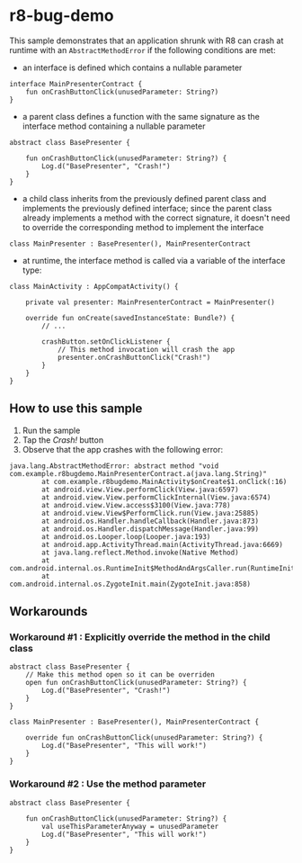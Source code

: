 # r8-bug-demo

This sample demonstrates that an application shrunk with R8 can crash at runtime with an `AbstractMethodError` if the following conditions are met:

- an interface is defined which contains a nullable parameter

```
interface MainPresenterContract {
    fun onCrashButtonClick(unusedParameter: String?)
}
```

- a parent class defines a function with the same signature as the interface method containing a nullable parameter

```
abstract class BasePresenter {

    fun onCrashButtonClick(unusedParameter: String?) {
        Log.d("BasePresenter", "Crash!")
    }
}
```

- a child class inherits from the previously defined parent class and implements the previously defined interface; since the parent class already implements a method with the correct signature, it doesn't need to override the corresponding method to implement the interface

```
class MainPresenter : BasePresenter(), MainPresenterContract
```

- at runtime, the interface method is called via a variable of the interface type:

```
class MainActivity : AppCompatActivity() {

    private val presenter: MainPresenterContract = MainPresenter()

    override fun onCreate(savedInstanceState: Bundle?) {
        // ...

        crashButton.setOnClickListener {
            // This method invocation will crash the app
            presenter.onCrashButtonClick("Crash!")
        }
    }
}

```

## How to use this sample

1. Run the sample
1. Tap the _Crash!_ button
1. Observe that the app crashes with the following error:

```
java.lang.AbstractMethodError: abstract method "void com.example.r8bugdemo.MainPresenterContract.a(java.lang.String)"
        at com.example.r8bugdemo.MainActivity$onCreate$1.onClick(:16)
        at android.view.View.performClick(View.java:6597)
        at android.view.View.performClickInternal(View.java:6574)
        at android.view.View.access$3100(View.java:778)
        at android.view.View$PerformClick.run(View.java:25885)
        at android.os.Handler.handleCallback(Handler.java:873)
        at android.os.Handler.dispatchMessage(Handler.java:99)
        at android.os.Looper.loop(Looper.java:193)
        at android.app.ActivityThread.main(ActivityThread.java:6669)
        at java.lang.reflect.Method.invoke(Native Method)
        at com.android.internal.os.RuntimeInit$MethodAndArgsCaller.run(RuntimeInit.java:493)
        at com.android.internal.os.ZygoteInit.main(ZygoteInit.java:858)
```

## Workarounds

### Workaround #1 : Explicitly override the method in the child class

```
abstract class BasePresenter {
    // Make this method open so it can be overriden
    open fun onCrashButtonClick(unusedParameter: String?) {
        Log.d("BasePresenter", "Crash!")
    }
}

class MainPresenter : BasePresenter(), MainPresenterContract {

    override fun onCrashButtonClick(unusedParameter: String?) {
        Log.d("BasePresenter", "This will work!")
    }
}
```

### Workaround #2 : Use the method parameter

```
abstract class BasePresenter {

    fun onCrashButtonClick(unusedParameter: String?) {
        val useThisParameterAnyway = unusedParameter
        Log.d("BasePresenter", "This will work!")
    }
}
```
